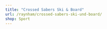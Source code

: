 ```yaml
---
title: "Crossed Sabers Ski & Board"
url: /raynham/crossed-sabers-ski-und-board/
shop: Sport
---
```

